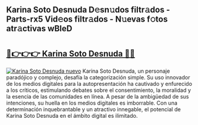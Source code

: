 ## Karina Soto Desnuda D𝚎sn𝚞dos filtr𝚊dos - Parts-rx5 Vid𝚎os filtr𝚊dos - N𝚞evas f𝚘tos atr𝚊ctivas wBIeD

# <h2><a href="http://mbav8u3.tromn.icu/?c=Karina+Soto+Desnuda">🔗👉👉👉 Karina Soto Desnuda 🔗🔗</a></h2>

[![Karina Soto Desnuda nuevo](https://i.imgur.com/pEAQMta.gif)](http://mbav8u3.tromn.icu/?c=Karina+Soto+Desnuda)
Karina Soto Desnuda, un personaje paradójico y complejo, desafía la categorización simple. Su uso innovador de los medios digitales para la autopresentación ha cautivado y enfurecido a los críticos, estimulando debates sobre el consentimiento, la moralidad y la esencia de las comunidades en línea. A pesar de la ambigüedad de sus intenciones, su huella en los medios digitales es imborrable. Con una determinación inquebrantable y un atractivo innegable, el potencial de Karina Soto Desnuda en el ámbito digital es ilimitado.
